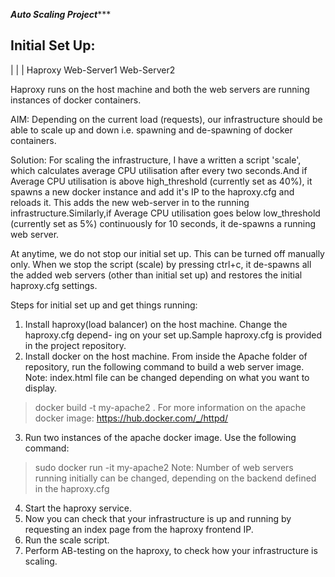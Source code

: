 *******************************Auto Scaling Project**********************************

Initial Set Up:
--------------------------------------------------
  |                     |                        |
Haproxy              Web-Server1             Web-Server2

Haproxy runs on the host machine and both the web servers are running instances of 
docker containers.

AIM:
Depending on the current load (requests), our infrastructure should be able to scale
up and down i.e. spawning and de-spawning of docker containers.

Solution:
For scaling the infrastructure, I have a written a script 'scale', which calculates
average CPU utilisation after every two seconds.And if Average CPU utilisation is 
above high_threshold (currently set as 40%), it spawns a new docker instance and add
it's IP to the haproxy.cfg and reloads it. This adds the new web-server in to the 
running infrastructure.Similarly,if Average CPU utilisation goes below low_threshold
(currently set as 5%) continuously for 10 seconds, it de-spawns a running web server.

At anytime, we do not stop our initial set up. This can be turned off manually only.
When we stop the script (scale) by pressing ctrl+c, it de-spawns all the added web 
servers (other than initial set up) and restores the initial haproxy.cfg settings.

Steps for initial set up and get things running:
1. Install haproxy(load balancer) on the host machine. Change the haproxy.cfg depend-
ing on your set up.Sample haproxy.cfg is provided in the project repository.
2. Install docker on the host machine. From inside the Apache folder of repository,
run the following command to build a web server image.
Note: index.html file can be changed depending on what you want to display.
>docker build -t my-apache2 .
For more information on the apache docker image: https://hub.docker.com/_/httpd/
3. Run two instances of the apache docker image. Use the following command:
>sudo docker run -it my-apache2
Note: Number of web servers running initially can be changed, depending on the backend
defined in the haproxy.cfg
4. Start the haproxy service.
5. Now you can check that your infrastructure is up and running by requesting an index
page from the haproxy frontend IP.
6. Run the scale script.
7. Perform AB-testing on the haproxy, to check how your infrastructure is scaling.
